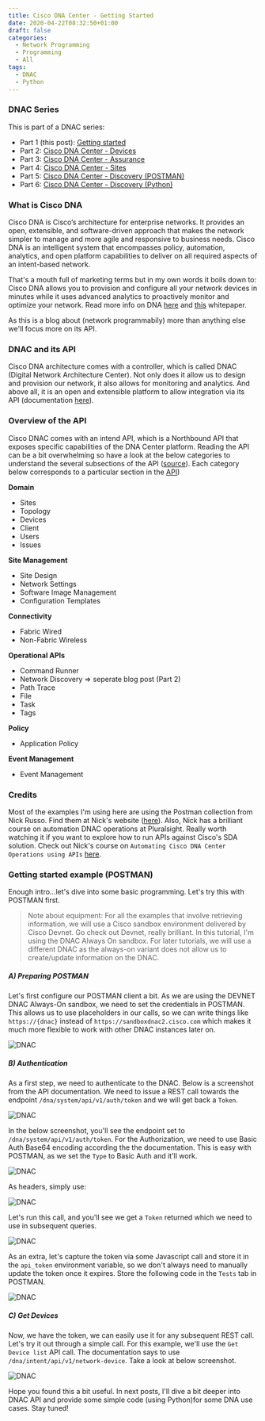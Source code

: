 ```yaml
---
title: Cisco DNA Center - Getting Started
date: 2020-04-22T08:32:50+01:00
draft: false
categories:
  - Network Programming
  - Programming
  - All
tags:
  - DNAC
  - Python
---
```

### DNAC Series

This is part of a DNAC series:

- Part 1 (this post): [Getting started](https://blog.wimwauters.com/networkprogrammability/2020-04-22_dnac_gettingstarted/)
- Part 2: [Cisco DNA Center - Devices](https://blog.wimwauters.com/networkprogrammability/2020-04-24_dnac_part1_pythonrequests/)
- Part 3: [Cisco DNA Center - Assurance](https://blog.wimwauters.com/networkprogrammability/2020-04-25_dnac_part2_pythonrequests/)
- Part 4: [Cisco DNA Center - Sites](https://blog.wimwauters.com/networkprogrammability/2020-04-27_dnac_part3_pythonrequests/)
- Part 5: [Cisco DNA Center - Discovery (POSTMAN)](https://blog.wimwauters.com/networkprogrammability/2020-04-29_dnac_part4_postman_networkdiscovery/)
- Part 6: [Cisco DNA Center - Discovery (Python)](https://blog.wimwauters.com/networkprogrammability/2020-05-01_dnac_part5_pythonrequests/)

### What is Cisco DNA

Cisco DNA is Cisco’s architecture for enterprise networks. It provides an open, extensible, and software-driven approach that makes the network simpler to manage and more agile and responsive to business needs. Cisco DNA is an intelligent system that encompasses policy, automation, analytics, and open platform capabilities to deliver on all required aspects of an intent-based network.

That's a mouth full of marketing terms but in my own words it boils down to: Cisco DNA allows you to provision and configure all your network devices in minutes while it uses advanced analytics to proactively monitor and optimize your network. Read more info on DNA [here](https://www.cisco.com/c/en/us/solutions/collateral/enterprise-networks/cisco-digital-network-architecture/nb-06-cisco-dna-soln-ovw-cte-en.html) and [this](https://www.cisco.com/c/dam/global/ru_kz/solutions/enterprise-networks/digital-network-architecture/pdf/white-paper-c11-736842.pdf) whitepaper.

As this is a blog about (network programmabily) more than anything else we'll focus more on its API.

### DNAC and its API

Cisco DNA architecture comes with a controller, which is called DNAC (Digital Network Architecture Center). Not only does it allow us to design and provision our network, it also allows for monitoring and analytics. And above all, it is an open and extensible platform to allow integration via its API (documentation [here](https://developer.cisco.com/docs/dna-center/api/1-3-3-x/)).

### Overview of the API

Cisco DNAC comes with an intend API, which is a Northbound API that exposes specific capabilities of the DNA Center platform. Reading the API can be a bit overwhelming so have a look at the below categories to understand the several subsections of the API ([source](https://developer.cisco.com/docs/dna-center/#!cisco-dna-center-platform-overview/intent-api-northbound)). Each category below corresponds to a particular section in the [API](https://developer.cisco.com/docs/dna-center/api/1-3-3-x/))
 
**Domain**
- Sites 
- Topology
- Devices
- Client
- Users
- Issues

**Site Management**
- Site Design
- Network Settings
- Software Image Management
- Configuration Templates

**Connectivity**
- Fabric Wired
- Non-Fabric Wireless

**Operational APIs**
- Command Runner
- Network Discovery => seperate blog post (Part 2)
- Path Trace
- File
- Task
- Tags

**Policy**
- Application Policy

**Event Management**
- Event Management

### Credits

Most of the examples I'm using here are using the Postman collection from Nick Russo. Find them at Nick's website ([here](http://njrusmc.net/jobaid/jobaid.html)). Also, Nick has a brilliant course on automation DNAC operations at Pluralsight. Really worth watching it if you want to explore how to run APIs against Cisco's SDA solution. Check out Nick's course on `Automating Cisco DNA Center Operations using APIs` [here](https://app.pluralsight.com/library/courses/automating-cisco-dna-center-operations-using-apis/table-of-contents).

### Getting started example (POSTMAN)

Enough intro...let's dive into some basic programming. Let's try this with POSTMAN first. 

> Note about equipment: For all the examples that involve retrieving information, we will use a Cisco sandbox environment delivered by Cisco Devnet. Go check out Devnet, really brilliant. In this tutorial, I'm using the DNAC Always On sandbox. For later tutorials, we will use a different DNAC as the always-on variant does not allow us to create/update information on the DNAC.

##### A) Preparing POSTMAN

Let's first configure our POSTMAN client a bit. As we are using the DEVNET DNAC Always-On sandbox, we need to set the credentials in POSTMAN. This allows us to use placeholders in our calls, so we can write things like `https://{dnac}` instead of `https://sandboxdnac2.cisco.com` which makes it much more flexible to work with other DNAC instances later on.

![DNAC](/images/2020-04-22-5.png)

##### B) Authentication

As a first step, we need to authenticate to the DNAC. Below is a screenshot from the API documentation. We need to issue a REST call towards the endpoint `/dna/system/api/v1/auth/token` and we will get back a `Token`.

![DNAC](/images/2020-04-22-1.png)

In the below screenshot, you'll see the endpoint set to `/dna/system/api/v1/auth/token`. For the Authorization, we need to use Basic Auth Base64 encoding according the the documentation. This is easy with POSTMAN, as we set the `Type` to Basic Auth and it'll work.

![DNAC](/images/2020-04-22-2.png)

As headers, simply use:

![DNAC](/images/2020-04-22-3.png)

Let's run this call, and you'll see we get a `Token` returned which we need to use in subsequent queries.

![DNAC](/images/2020-04-22-4.png)

As an extra, let's capture the token via some Javascript call and store it in the `api_token` environment variable, so we don't always need to manually update the token once it expires. Store the following code in the `Tests` tab in POSTMAN.

![DNAC](/images/2020-04-22-6.png)

##### C) Get Devices
Now, we have the token, we can easily use it for any subsequent REST call. Let's try it out through a simple call. For this example, we'll use the `Get Device list` API call. The documentation says to use `/dna/intent/api/v1/network-device`. Take a look at below screenshot.

![DNAC](/images/2020-04-22-7.png)


Hope you found this a bit useful. In next posts, I'll dive a bit deeper into DNAC API and provide some simple code (using Python)for some DNA use cases. Stay tuned!